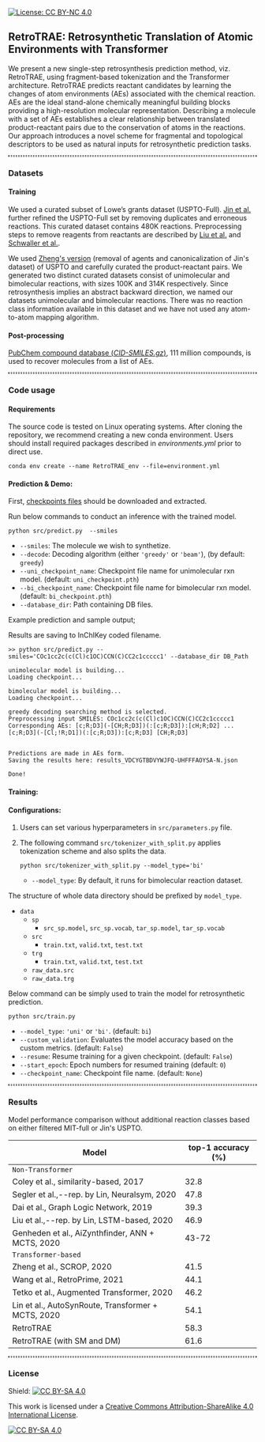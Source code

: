 [![License: CC BY-NC 4.0](https://img.shields.io/badge/License-CC_BY--NC_4.0-lightgrey.svg)](https://creativecommons.org/licenses/by-nc/4.0/) 

## RetroTRAE: Retrosynthetic Translation of Atomic Environments with Transformer
We present a new single-step retrosynthesis prediction method, viz. RetroTRAE, using fragment-based tokenization and the Transformer architecture. RetroTRAE predicts reactant candidates by learning the changes of atom environments (AEs) associated with the chemical reaction. AEs are the ideal stand-alone chemically meaningful building blocks providing a high-resolution molecular representation. Describing a molecule with a set of AEs establishes a clear relationship between translated product-reactant pairs due to the conservation of atoms in the reactions. Our approach introduces a novel scheme for fragmental and topological descriptors to be used as natural inputs for retrosynthetic prediction tasks.

<hr style="background: transparent; border: 0.2px dashed;"/>

### Datasets
#### Training

We used a curated subset of Lowe’s grants dataset (USPTO-Full). [Jin et al.](https://github.com/wengong-jin/nips17-rexgen) further refined the USPTO-Full set by removing duplicates and erroneous reactions. This curated dataset contains 480K reactions.
Preprocessing steps to remove reagents from reactants are described by [Liu et al.](https://github.com/pandegroup/reaction_prediction_seq2seq) and [Schwaller et al.](https://github.com/ManzoorElahi/organic-chemistry-reaction-prediction-using-NMT).

We used [Zheng's version](https://github.com/sysu-yanglab/Self-Corrected-Retrosynthetic-Reaction-Predictor/tree/master/data) (removal of agents and canonicalization of Jin's dataset) of USPTO and carefully curated the product-reactant pairs. 
We generated two distinct curated datasets consist of unimolecular and bimolecular reactions, with sizes 100K and 314K respectively.
Since retrosynthesis implies an abstract backward direction, we named our datasets unimolecular and bimolecular reactions.
There was no reaction class information available in this dataset and we have not used any atom-to-atom mapping algorithm.

#### Post-processing

[PubChem compound database (_CID-SMILES.gz_)](https://ftp.ncbi.nlm.nih.gov/pubchem/Compound/Extras/), 111 million compounds, is used to recover molecules from a list of AEs.

<hr style="background: transparent; border: 0.5px dashed;"/>

### Code usage

#### Requirements
The source code is tested on Linux operating systems. After cloning the repository, we recommend creating a new conda environment. Users should install required packages described in _environments.yml_ prior to direct use.

   ```shell
   conda env create --name RetroTRAE_env --file=environment.yml
   ```
   
#### Prediction & Demo:

First, [checkpoints files](https://drive.google.com/drive/folders/1lntDBIEt4Yz9Iv1YBez3pke458URhMhZ?usp=sharing) should be downloaded and extracted.
  
Run below commands to conduct an inference with the trained model.

   ```shell
   python src/predict.py  --smiles
   ```
   - `--smiles`: The molecule we wish to synthetize.
   - `--decode`: Decoding algorithm (either `'greedy'` or `'beam'`), (by default: `greedy`)
   - `--uni_checkpoint_name`: Checkpoint file name for unimolecular rxn model. (default: `uni_checkpoint.pth`)
   - `--bi_checkpoint_name`: Checkpoint file name for bimolecular rxn model. (default: `bi_checkpoint.pth`)
   - `--database_dir`: Path containing DB files.

Example prediction and sample output;

Results are saving to InChIKey coded filename.

   ```shell
   >> python src/predict.py --smiles='COc1cc2c(c(Cl)c1OC)CCN(C)CC2c1ccccc1' --database_dir DB_Path

   unimolecular model is building...
   Loading checkpoint...

   bimolecular model is building...
   Loading checkpoint...

   greedy decoding searching method is selected.
   Preprocessing input SMILES: COc1cc2c(c(Cl)c1OC)CCN(C)CC2c1ccccc1
   Corresponding AEs: [c;R;D3](-[CH;R;D3])(:[c;R;D3]):[cH;R;D2] ... [c;R;D3](-[Cl;!R;D1])(:[c;R;D3]):[c;R;D3] [CH;R;D3]


   Predictions are made in AEs form.
   Saving the results here: results_VDCYGTBDVYWJFQ-UHFFFAOYSA-N.json

   Done!
   ```

#### Training:

#### Configurations:

1. Users can set various hyperparameters in `src/parameters.py` file.

2. The following command `src/tokenizer_with_split.py` applies tokenization scheme and also splits the data.

   ```shell
   python src/tokenizer_with_split.py --model_type='bi'
   ```
   - `--model_type`: By default, it runs for bimolecular reaction dataset. 

The structure of whole data directory should be prefixed by `model_type`.

   - `data`
     - `sp`
       - `src_sp.model`, `src_sp.vocab`, `tar_sp.model`, `tar_sp.vocab`
     - `src`
       - `train.txt`, `valid.txt`, `test.txt`
     - `trg`
       - `train.txt`, `valid.txt`, `test.txt`
     - `raw_data.src`
     - `raw_data.trg`

Below command can be simply used to train the model for retrosynthetic prediction.

   ```shell
   python src/train.py 
   ```
   - `--model_type`: `'uni'` or `'bi'`. (default: `bi`)
   - `--custom_validation`: Evaluates the model accuracy based on the custom metrics. (default: `False`)
   - `--resume`: Resume training for a given checkpoint. (default: `False`)
   - `--start_epoch`: Epoch numbers for resumed training (default: `0`)
   - `--checkpoint_name`: Checkpoint file name. (default: `None`)
   
   
<hr style="background: transparent; border: 0.5px dashed;"/>

   
### Results

Model performance comparison without additional reaction classes based on either filtered MIT-full or Jin's USPTO.
    
| Model       | top-1 accuracy (%)                         |
| -------------------- | ------------------------------------------------------------ |
| `Non-Transformer`       |                    |
| Coley et al., similarity-based, 2017      | 32.8                   |
| Segler et al.,--rep. by Lin, Neuralsym, 2020 |  47.8                  |
| Dai et al., Graph Logic Network, 2019 | 39.3                 |
| Liu et al.,--rep. by Lin, LSTM-based, 2020 | 46.9                   |
| Genheden et al., AiZynthfinder, ANN + MCTS, 2020 | 43-72                   |
| `Transformer-based`       |                    |
| Zheng et al., SCROP, 2020 | 41.5              |
| Wang et al., RetroPrime, 2021      | 44.1                   |
| Tetko et al., Augmented Transformer, 2020     |  46.2                  |
| Lin et al., AutoSynRoute, Transformer + MCTS, 2020     |      54.1              |
| RetroTRAE     |     58.3               |
| RetroTRAE (with SM and DM)      | 61.6                   |

<hr style="background: transparent; border: 0.5px dashed;"/>

### License

Shield: [![CC BY-SA 4.0][cc-by-sa-shield]][cc-by-sa]

This work is licensed under a
[Creative Commons Attribution-ShareAlike 4.0 International License][cc-by-sa].

[![CC BY-SA 4.0][cc-by-sa-image]][cc-by-sa]

[cc-by-sa]: http://creativecommons.org/licenses/by-sa/4.0/
[cc-by-sa-image]: https://licensebuttons.net/l/by-sa/4.0/88x31.png
[cc-by-sa-shield]: https://img.shields.io/badge/License-CC%20BY--SA%204.0-lightgrey.svg
